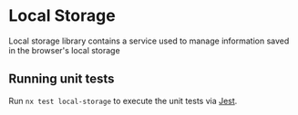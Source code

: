 # Local Storage

Local storage library contains a service used to manage information saved in the browser's local storage

## Running unit tests

Run `nx test local-storage` to execute the unit tests via [Jest](https://jestjs.io).

